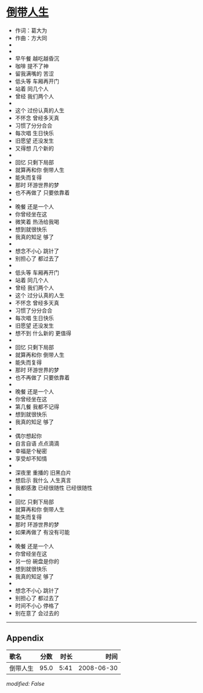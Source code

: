 # [倒带人生](https://music.163.com/song?id=25906122)

* 作词：葛大为
* 作曲：方大同
*
*
* 早午餐 越吃越昏沉
* 咖啡 提不了神
* 留我满嘴的 苦涩
* 低头等 车厢再开门
* 站着 同几个人
* 曾经 我们两个人
* 
* 这个 过份认真的人生
* 不怀念 曾经多天真
* 习惯了分分合合
* 每次唱 生日快乐
* 旧愿望 还没发生
* 又得想 几个新的
* 
* 回忆 只剩下局部
* 就算再和你 倒带人生
* 能失而复得
* 那时 环游世界的梦
* 也不再做了 只要依靠着
* 
* 晚餐 还是一个人
* 你曾经坐在这
* 微笑着 热汤给我喝
* 想到就很快乐
* 我真的知足 够了
* 
* 想念不小心 跳针了
* 别担心了 都过去了
* 
* 低头等 车厢再开门
* 站着 同几个人
* 曾经 我们两个人
* 这个 过分认真的人生
* 不怀念 曾经多天真
* 习惯了分分合合
* 每次唱 生日快乐
* 旧愿望 还没发生
* 想不到 什么新的 更值得
* 
* 回忆 只剩下局部
* 就算再和你 倒带人生
* 能失而复得
* 那时 环游世界的梦
* 也不再做了 只要依靠着
* 
* 晚餐 还是一个人
* 你曾经坐在这
* 第几餐 我都不记得
* 想到就很快乐
* 我真的知足 够了
* 
* 偶尔想起你
* 自言自语 点点滴滴
* 幸福是个秘密
* 享受却不知情
* 
* 深夜里 重播的 旧黑白片
* 想启示 我什么 人生真言
* 我都感激 已经很随性 已经很随性
* 
* 回忆 只剩下局部
* 就算再和你 倒带人生
* 能失而复得
* 那时 环游世界的梦
* 如果再做了 有没有可能
* 
* 晚餐 还是一个人
* 你曾经坐在这
* 另一份 碗盘是你的
* 想到就很快乐
* 我真的知足 够了
* 
* 想念不小心 跳针了
* 别担心了 都过去了
* 时间不小心 停格了
* 别在意了 会过去的


---

## Appendix

|歌名|分数|时长|时间|
|:---|:---:|---:|---:|
|倒带人生|95.0|5:41|2008-06-30

*modified: False*